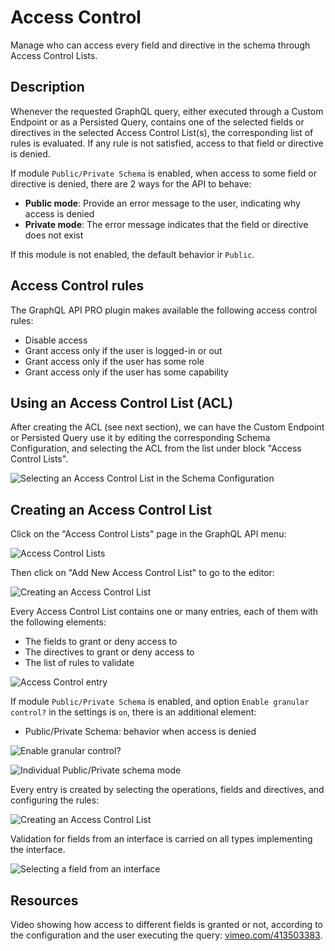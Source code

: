 # Access Control

Manage who can access every field and directive in the schema through Access Control Lists.

## Description

Whenever the requested GraphQL query, either executed through a Custom Endpoint or as a Persisted Query, contains one of the selected fields or directives in the selected Access Control List(s), the corresponding list of rules is evaluated. If any rule is not satisfied, access to that field or directive is denied.

If module `Public/Private Schema` is enabled, when access to some field or directive is denied, there are 2 ways for the API to behave:

- **Public mode**: Provide an error message to the user, indicating why access is denied
- **Private mode**: The error message indicates that the field or directive does not exist

If this module is not enabled, the default behavior ir `Public`.

## Access Control rules

The GraphQL API PRO plugin makes available the following access control rules:

- Disable access
- Grant access only if the user is logged-in or out
- Grant access only if the user has some role
- Grant access only if the user has some capability

## Using an Access Control List (ACL)

After creating the ACL (see next section), we can have the Custom Endpoint or Persisted Query use it by editing the corresponding Schema Configuration, and selecting the ACL from the list under block "Access Control Lists".

![Selecting an Access Control List in the Schema Configuration](../../images/schema-config-access-control-lists.png "Selecting an Access Control List in the Schema Configuration")

## Creating an Access Control List

Click on the "Access Control Lists" page in the GraphQL API menu:

![Access Control Lists](../../images/access-control-lists.png "Access Control Lists")

Then click on "Add New Access Control List" to go to the editor:

![Creating an Access Control List](../../images/access-control-list.png "Creating an Access Control List")

Every Access Control List contains one or many entries, each of them with the following elements:

- The fields to grant or deny access to
- The directives to grant or deny access to
- The list of rules to validate

![Access Control entry](../../images/access-control-entry.png "Access Control entry")

If module `Public/Private Schema` is enabled, and option `Enable granular control?` in the settings is `on`, there is an additional element:

- Public/Private Schema: behavior when access is denied

![Enable granular control?](../../images/settings-enable-granular-control.png "Enable granular control?")

![Individual Public/Private schema mode](../../images/public-private-individual-control.png "Individual Public/Private schema mode")

Every entry is created by selecting the operations, fields and directives, and configuring the rules:

![Creating an Access Control List](../../images/access-control.gif "Creating an Access Control List")

Validation for fields from an interface is carried on all types implementing the interface.

![Selecting a field from an interface](../../images/selecting-field-from-interface.png "Selecting a field from an interface")

## Resources

Video showing how access to different fields is granted or not, according to the configuration and the user executing the query: <a href="https://vimeo.com/413503383" target="_blank">vimeo.com/413503383</a>.

